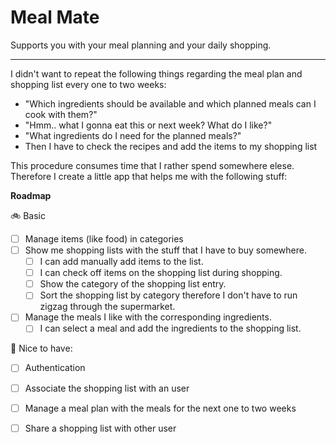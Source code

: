 # Meal Mate

Supports you with your meal planning and your daily shopping. 

---

I didn't want to repeat the following things regarding the meal plan and shopping list every one to two weeks:
- "Which ingredients should be available and which planned meals can I cook with them?"
- "Hmm.. what I gonna eat this or next week? What do I like?"
- "What ingredients do I need for the planned meals?"
- Then I have to check the recipes and add the items to my shopping list

This procedure consumes time that I rather spend somewhere elese. Therefore I create a little app that helps me with the following stuff: 

**Roadmap**

🚲 Basic 
- [ ] Manage items (like food) in categories
- [ ] Show me shopping lists with the stuff that I have to buy somewhere.  
  - [ ] I can add manually add items to the list.
  - [ ] I can check off items on the shopping list during shopping.
  - [ ] Show the category of the shopping list entry.
  - [ ] Sort the shopping list by category therefore I don't have to run zigzag through the supermarket.

- [ ] Manage the meals I like with the corresponding ingredients.
  - [ ] I can select a meal and add the ingredients to the shopping list.

🚀 Nice to have:

- [ ] Authentication
- [ ] Associate the shopping list with an user
- [ ] Manage a meal plan with the meals for the next one to two weeks
- [ ] Share a shopping list with other user

